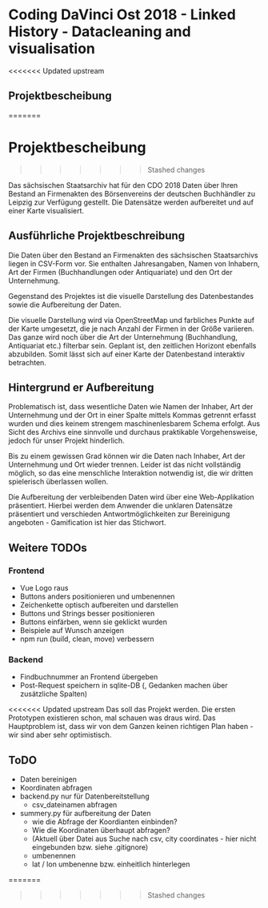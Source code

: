 # Coding DaVinci Ost 2018 - Linked History - Datacleaning and visualisation


<<<<<<< Updated upstream
## Projektbescheibung
=======

# Projektbescheibung
>>>>>>> Stashed changes

Das sächsischen Staatsarchiv hat für den CDO 2018 Daten über Ihren Bestand an Firmenakten des Börsenvereins der deutschen Buchhändler zu Leipzig zur Verfügung gestellt. Die Datensätze werden aufbereitet und auf einer Karte visualisiert. 


## Ausführliche Projektbeschreibung

Die Daten über den Bestand an Firmenakten des sächsischen Staatsarchivs liegen in CSV-Form vor. Sie enthalten Jahresangaben, Namen von Inhabern, Art der Firmen (Buchhandlungen oder Antiquariate) und den Ort der Unternehmung. 
 
Gegenstand des Projektes ist die visuelle Darstellung des Datenbestandes sowie die Aufbereitung der Daten.

Die visuelle Darstellung wird via OpenStreetMap und farbliches Punkte auf der Karte umgesetzt, die je nach Anzahl der Firmen in der Größe variieren. Das ganze wird noch über die Art der Unternehmung (Buchhandlung, Antiquariat etc.) filterbar sein. Geplant ist, den zeitlichen Horizont ebenfalls abzubilden. Somit lässt sich auf einer Karte der Datenbestand interaktiv betrachten.


## Hintergrund er Aufbereitung

Problematisch ist, dass wesentliche Daten wie Namen der Inhaber, Art der Unternehmung und der Ort in einer Spalte mittels Kommas getrennt erfasst wurden und dies keinem strengem maschinenlesbarem Schema erfolgt. Aus Sicht des Archivs eine sinnvolle und durchaus praktikable Vorgehensweise, jedoch für unser Projekt hinderlich. 

Bis zu einem gewissen Grad können wir die Daten nach Inhaber, Art der Unternehmung und Ort wieder trennen. Leider ist das nicht vollständig möglich, so das eine menschliche Interaktion notwendig ist, die wir dritten spielerisch überlassen wollen.

Die Aufbereitung der verbleibenden Daten wird über eine Web-Applikation präsentiert. Hierbei werden dem Anwender die unklaren Datensätze präsentiert und verschieden Antwortmöglichkeiten zur Bereinigung angeboten - Gamification ist hier das Stichwort.


## Weitere TODOs

### Frontend
* Vue Logo raus
* Buttons anders positionieren und umbenennen
* Zeichenkette optisch aufbereiten und darstellen
* Buttons und Strings besser positionieren
* Buttons einfärben, wenn sie geklickt wurden
* Beispiele auf Wunsch anzeigen
* npm run (build, clean, move) verbessern


### Backend
* Findbuchnummer an Frontend übergeben
* Post-Request speichern in sqlite-DB (, Gedanken machen über zusätzliche Spalten)



<<<<<<< Updated upstream
Das soll das Projekt werden. Die ersten Prototypen existieren schon, mal schauen was draus wird. Das Hauptproblem ist, dass wir von dem Ganzen keinen richtigen Plan haben - wir sind aber sehr optimistisch.


## ToDO

* Daten bereinigen
* Koordinaten abfragen
* backend.py nur für Datenbereitstellung
  * csv_dateinamen abfragen
* summery.py für aufbereitung der Daten
  * wie die Abfrage der Koordianten einbinden?
  * Wie die Koordinaten überhaupt abfragen?
  * (Aktuell über Datei aus Suche nach csv, city coordinates - hier nicht eingebunden bzw. siehe .gitignore)
  * umbenennen
  * lat / lon umbenenne bzw. einheitlich hinterlegen

  
  

=======
>>>>>>> Stashed changes
